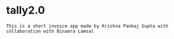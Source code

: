 # tally2.0

`This is a short invoice app made by Krishna Pankaj Gupta with collaboration with Binamra Lamsal`
